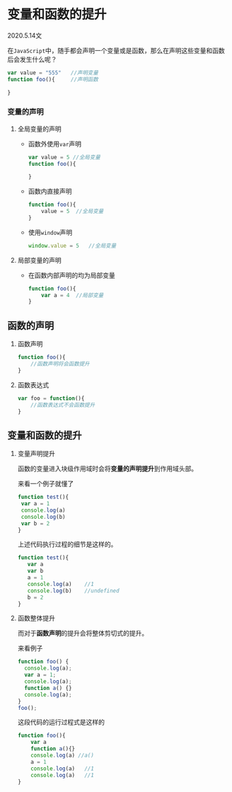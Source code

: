 # 变量和函数的提升

2020.5.14文

在`JavaScript`中，随手都会声明一个变量或是函数，那么在声明这些变量和函数后会发生什么呢？

```javascript
var value = "555"	//声明变量
function foo(){		//声明函数
  
}
```

### 变量的声明

1. 全局变量的声明

   + 函数外使用`var`声明

     ```javascript
     var value = 5 //全局变量
     function foo(){
         
     }
     ```

   + 函数内直接声明

     ```javascript
     function foo(){
         value = 5	//全局变量
     }
     ```

   + 使用`window`声明

     ```javascript
     window.value = 5	//全局变量
     ```

2. 局部变量的声明

   + 在函数内部声明的均为局部变量

     ```javascript
     function foo(){
         var a = 4	//局部变量
     }
     ```

## 函数的声明

1. 函数声明

   ```javascript
   function foo(){
       //函数声明将会函数提升
   }
   ```

2. 函数表达式

   ```javascript
   var foo = function(){
       //函数表达式不会函数提升
   }
   ```

## 变量和函数的提升

1. 变量声明提升

   函数的变量进入块级作用域时会将**变量的声明提升**到作用域头部。

   来看一个例子就懂了

   ```javascript
   function test(){
   	var a = 1
   	console.log(a)
   	console.log(b)
   	var b = 2
   }
   ```

   上述代码执行过程的细节是这样的。

   ```javascript
   function test(){
      var a 
      var b 
      a = 1
      console.log(a)	//1
      console.log(b)	//undefined
      b = 2
   }
   ```

2. 函数整体提升

   而对于**函数声明**的提升会将整体剪切式的提升。

   来看例子

   ```javascript
   function foo() {
     console.log(a);
     var a = 1;
     console.log(a);
     function a() {}
     console.log(a);
   }
   foo();
   ```

   这段代码的运行过程式是这样的

   ```javascript
   function foo(){
       var a 
       function a(){}
       console.log(a) //a()
       a = 1
       console.log(a)	//1
       console.log(a)	//1
   }
   ```
